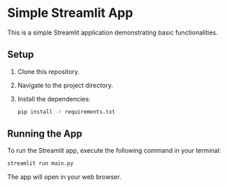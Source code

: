 # Simple Streamlit App

This is a simple Streamlit application demonstrating basic functionalities.

## Setup

1. Clone this repository.
2. Navigate to the project directory.
3. Install the dependencies:

   ```bash
   pip install -r requirements.txt
   ```

## Running the App

To run the Streamlit app, execute the following command in your terminal:

```bash
streamlit run main.py
```

The app will open in your web browser. 